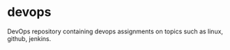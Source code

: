 # devops
DevOps repository containing devops assignments on topics such as linux, github, jenkins.
 
